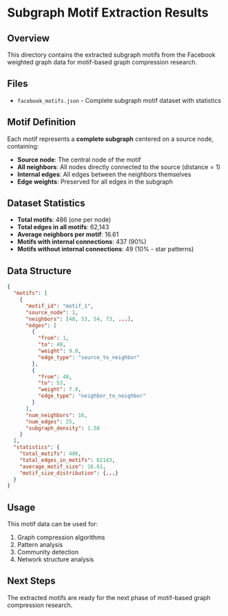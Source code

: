 # Subgraph Motif Extraction Results

## Overview
This directory contains the extracted subgraph motifs from the Facebook weighted graph data for motif-based graph compression research.

## Files
- `facebook_motifs.json` - Complete subgraph motif dataset with statistics

## Motif Definition
Each motif represents a **complete subgraph** centered on a source node, containing:
- **Source node**: The central node of the motif
- **All neighbors**: All nodes directly connected to the source (distance = 1)
- **Internal edges**: All edges between the neighbors themselves
- **Edge weights**: Preserved for all edges in the subgraph

## Dataset Statistics
- **Total motifs**: 486 (one per node)
- **Total edges in all motifs**: 62,143
- **Average neighbors per motif**: 16.61
- **Motifs with internal connections**: 437 (90%)
- **Motifs without internal connections**: 49 (10% - star patterns)

## Data Structure
```json
{
  "motifs": [
    {
      "motif_id": "motif_1",
      "source_node": 1,
      "neighbors": [48, 53, 54, 73, ...],
      "edges": [
        {
          "from": 1,
          "to": 48,
          "weight": 9.0,
          "edge_type": "source_to_neighbor"
        },
        {
          "from": 48,
          "to": 53,
          "weight": 7.0,
          "edge_type": "neighbor_to_neighbor"
        }
      ],
      "num_neighbors": 16,
      "num_edges": 25,
      "subgraph_density": 1.56
    }
  ],
  "statistics": {
    "total_motifs": 486,
    "total_edges_in_motifs": 62143,
    "average_motif_size": 16.61,
    "motif_size_distribution": {...}
  }
}
```

## Usage
This motif data can be used for:
1. Graph compression algorithms
2. Pattern analysis
3. Community detection
4. Network structure analysis

## Next Steps
The extracted motifs are ready for the next phase of motif-based graph compression research.